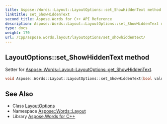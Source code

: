 ```yaml
---
title: Aspose::Words::Layout::LayoutOptions::set_ShowHiddenText method
linktitle: set_ShowHiddenText
second_title: Aspose.Words for C++ API Reference
description: Aspose::Words::Layout::LayoutOptions::set_ShowHiddenText method. Setter for Aspose::Words::Layout::LayoutOptions::get_ShowHiddenText in C++.
type: docs
weight: 170
url: /cpp/aspose.words.layout/layoutoptions/set_showhiddentext/
---
```

## LayoutOptions::set_ShowHiddenText method


Setter for [Aspose::Words::Layout::LayoutOptions::get_ShowHiddenText](../get_showhiddentext/).

```cpp
void Aspose::Words::Layout::LayoutOptions::set_ShowHiddenText(bool value)
```

## See Also

* Class [LayoutOptions](../)
* Namespace [Aspose::Words::Layout](../../)
* Library [Aspose.Words for C++](../../../)
